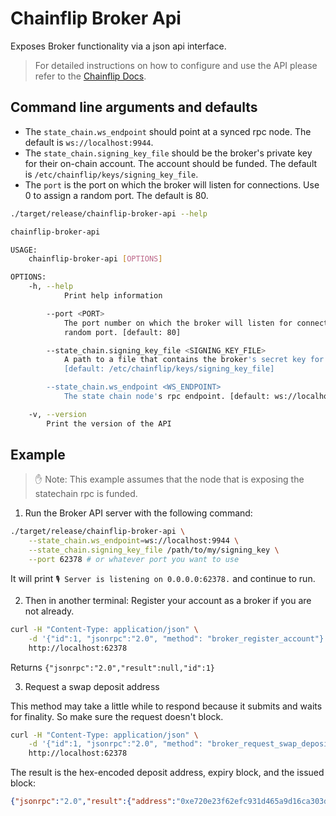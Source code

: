 # Chainflip Broker Api

Exposes Broker functionality via a json api interface.

> For detailed instructions on how to configure and use the API please refer to the [Chainflip Docs](https://docs.chainflip.io/integration/swapping-and-aggregation/running-a-broker/broker-api).

## Command line arguments and defaults

- The `state_chain.ws_endpoint` should point at a synced rpc node. The default is `ws://localhost:9944`.
- The `state_chain.signing_key_file` should be the broker's private key for their on-chain account. The account should be funded. The default is `/etc/chainflip/keys/signing_key_file`.
- The `port` is the port on which the broker will listen for connections. Use 0 to assign a random port. The default is 80.

```bash copy
./target/release/chainflip-broker-api --help
```

```sh
chainflip-broker-api

USAGE:
    chainflip-broker-api [OPTIONS]

OPTIONS:
    -h, --help
            Print help information

        --port <PORT>
            The port number on which the broker will listen for connections. Use 0 to assign a
            random port. [default: 80]

        --state_chain.signing_key_file <SIGNING_KEY_FILE>
            A path to a file that contains the broker's secret key for signing extrinsics.
            [default: /etc/chainflip/keys/signing_key_file]

        --state_chain.ws_endpoint <WS_ENDPOINT>
            The state chain node's rpc endpoint. [default: ws://localhost:9944]

    -v, --version 
        Print the version of the API
```

## Example

> ✋ Note: This example assumes that the node that is exposing the statechain rpc is funded.

1. Run the Broker API server with the following command:

```bash copy
./target/release/chainflip-broker-api \
    --state_chain.ws_endpoint=ws://localhost:9944 \
    --state_chain.signing_key_file /path/to/my/signing_key \
    --port 62378 # or whatever port you want to use
```
It will print `🎙 Server is listening on 0.0.0.0:62378.` and continue to run.

2. Then in another terminal:
Register your account as a broker if you are not already.

```bash copy
curl -H "Content-Type: application/json" \
    -d '{"id":1, "jsonrpc":"2.0", "method": "broker_register_account"}' \
    http://localhost:62378
```

Returns `{"jsonrpc":"2.0","result":null,"id":1}`

3. Request a swap deposit address

This method may take a little while to respond because it submits and waits for finality. So make sure the request doesn't block.

```bash copy
curl -H "Content-Type: application/json" \
    -d '{"id":1, "jsonrpc":"2.0", "method": "broker_request_swap_deposit_address", "params": ["Eth", "Flip","0xabababababababababababababababababababab", 0]}' \
    http://localhost:62378
```

The result is the hex-encoded deposit address, expiry block, and the issued block:

```json
{"jsonrpc":"2.0","result":{"address":"0xe720e23f62efc931d465a9d16ca303d72ad6c0bc","issued_block":5418,"channel_id":6,"source_chain_expiry_block":2954},"id":1}
```
